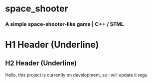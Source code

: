 # space_shooter

### A simple space-shooter-like game | C++ / SFML



H1 Header (Underline)
=============

H2 Header (Underline)
-------------

Hello, this project is currently on development, so i will update it regu

